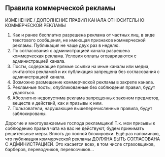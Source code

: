 
## Правила коммерческой рекламы
ИЗМЕНЕНИЕ / ДОПОЛНЕНИЕ ПРАВИЛ КАНАЛА ОТНОСИТЕЛЬНО КОММЕРЧЕСКОЙ РЕКЛАМЫ
1. Как и ранее бесплатно разрешена реклама от частных лиц, в виде текстового сообщения, не имеющая признаков коммерческой рекламы. Публикация не чаще двух раз в неделю.
2. По согласования с администрацией канала разрешена коммерческая реклама. Условия оплаты оговариваются с администрацией канала. 
3. Посты, содержащие прямые ссылки на иные каналы или медиа, считаются рекламой и их публикация запрещена без согласования с администрацией канала.
4. Возможно размещение коммерческой рекламы в закрепе канала. 
5. Рекламные посты, опубликованные без соблюдения правил, будут удаляться. 
6. Абсолютно недопустима реклама запрещенных законом предметов, веществ и действий, как и призывы к ним.
7. Пользователи, нарушающие вышеперечисленные правила, будут заблокированы.


Дорогие и многоуважаемые господа рекламщики! Т.к. мои призывы к соблюдению правил чата на вас не действуют, будем принимать решительные меры. Вплоть до полной блокировки. Ещё раз напоминаю, что публикация коммерческой рекламы ДОЛЖНА БЫТЬ СОГЛАСОВАНА С АДМИНИСТРАЦИЕЙ. Это касается всех, в том числе страховщиков, барберов, переводчиков, перевозчиков...